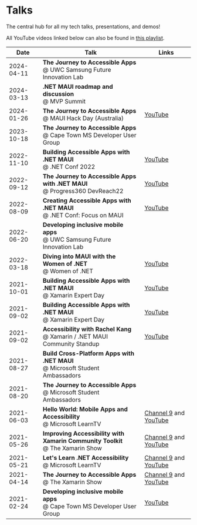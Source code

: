# Talks
The central hub for all my tech talks, presentations, and demos!

All YouTube videos linked below can also be found in [this playlist](https://www.youtube.com/playlist?list=PL_vFETD8Zp4gOHugSCvX7zUw9fFIJUr7V).

| Date | Talk | Links |
|------|------|-------|
| 2024-04-11 | **The Journey to Accessible Apps** <br> @ UWC Samsung Future Innovation Lab | |
| 2024-03-13 | **.NET MAUI roadmap and discussion** <br> @ MVP Summit | |
| 2024-01-26 | **The Journey to Accessible Apps** <br> @ MAUI Hack Day (Australia) | [YouTube](https://youtu.be/MbffLTz6x0g) |
| 2023-10-18 | **The Journey to Accessible Apps** <br> @ Cape Town MS Developer User Group | |
| 2022-11-10 | **Building Accessible Apps with .NET MAUI** <br> @ .NET Conf 2022 | [YouTube](https://www.youtube.com/watch?v=1tEyI3ANwEE) |
| 2022-09-12 |  **The Journey to Accessible Apps with .NET MAUI** <br> @ Progress360 DevReach22 | [YouTube](https://www.youtube.com/watch?v=9YblOvQ1LC4&list=PLvmaC-XMqeBash5pjj4gefdzYZHBgUU7h&index=4) |
| 2022-08-09 | **Creating Accessible Apps with .NET MAUI** <br> @ .NET Conf: Focus on MAUI | [YouTube](https://www.youtube.com/watch?v=sU_sR2eL2JM) |
| 2022-06-20 | **Developing inclusive mobile apps** <br> @ UWC Samsung Future Innovation Lab | |
| 2022-03-18 | **Diving into MAUI with the Women of .NET** <br> @ Women of .NET | [YouTube](https://www.youtube.com/watch?v=nlyC-lzSjWk) |
| 2021-10-01 | **Building Accessible Apps with .NET MAUI** <br> @ Xamarin Expert Day | [YouTube](https://www.youtube.com/watch?v=-azSS_aFtsM) |
| 2021-09-02 | **Building Accessible Apps with .NET MAUI** <br> @ Xamarin Expert Day | [YouTube](https://www.youtube.com/watch?v=-azSS_aFtsM) |
| 2021-09-02 | **Accessibility with Rachel Kang** <br> @ Xamarin / .NET MAUI Community Standup | [YouTube](https://www.youtube.com/watch?v=sm6N4HQ_5iA&t=1042s) |
| 2021-08-27 | **Build Cross-Platform Apps with .NET MAUI** <br> @ Microsoft Student Ambassadors | |
| 2021-08-20 | **The Journey to Accessible Apps** <br> @ Microsoft Student Ambassadors | |
| 2021-06-03 | **Hello World: Mobile Apps and Accessibility** <br> @ Microsoft LearnTV | [Channel 9](https://channel9.msdn.com/Shows/Hello-World/Hello-World-Thursday-June-3-2021) and [YouTube](https://www.youtube.com/watch?v=rxNjA-V19Sg) |
| 2021-05-26 | **Improving Accessibility with Xamarin Community Toolkit** <br> @ The Xamarin Show | [Channel 9](https://channel9.msdn.com/Shows/XamarinShow/Improving-Accessibility-with-Xamarin-Community-Toolkit) and [YouTube](https://www.youtube.com/watch?v=UPGlqwb-0Z4&t=2s) |
| 2021-05-21 | **Let's Learn .NET Accessibility** <br> @ Microsoft LearnTV | [Channel 9](https://channel9.msdn.com/Shows/lets-learn-dotnet/Lets-Learn-NET-Accessibility) and [YouTube](https://www.youtube.com/watch?v=ttxAYDMKtSs) |
| 2021-04-14 | **The Journey to Accessible Apps** <br> @ The Xamarin Show | [Channel 9](https://channel9.msdn.com/Shows/XamarinShow/Building-Accessible-Mobile-Apps--The-Xamarin-Show) and [YouTube](https://www.youtube.com/watch?v=ie08aSBUiVU) |
| 2021-02-24 | **Developing inclusive mobile apps** <br> @ Cape Town MS Developer User Group | [YouTube](https://www.youtube.com/watch?v=3YYi-hTJhFU) |
